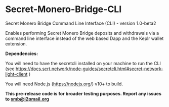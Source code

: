 # Secret-Monero-Bridge-CLI
Secret Monero Bridge Command Line Interface (CLI) - version 1.0-beta2

Enables performing Secret Monero Bridge deposits and withdrawals via a command line interface instead of the web based Dapp and the Keplr wallet extension.

**Dependencies:**

You will need to have the secretcli installed on your machine to run the CLI (see https://docs.scrt.network/node-guides/secretcli.html#secret-network-light-client )

You will need Node.js (https://nodejs.org/) v10+ to build.
  

**This pre-release code is for broader testing purposes. Report any issues to smb@i2pmail.org**
